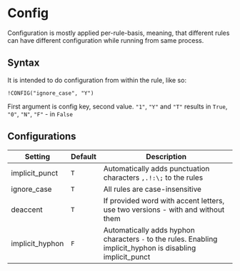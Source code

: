 # Config

Configuration is mostly applied per-rule-basis, meaning, that different rules can have different configuration while running from same process.

## Syntax

It is intended to do configuration from within the rule, like so:

```
!CONFIG("ignore_case", "Y")
```

First argument is config key, second value. `"1"`, `"Y"` and `"T"` results in `True`, `"0"`, `"N"`, `"F"` - in `False`

## Configurations

| Setting            | Default              | Description                                                                   |
|--------------------|----------------------|-------------------------------------------------------------------------------|
| implicit_punct     |`T`                   |Automatically adds punctuation characters `,.!:\;` to the rules                |
| ignore_case        |`T`                   |All rules are case-insensitive                                                 |
| deaccent           |`T`                   |If provided word with accent letters, use two versions - with and without them |
 | implicit_hyphon           |`F`                   |Automatically adds hyphon characters `-` to the rules. Enabling implicit_hyphon is disabling implicit_punct   | 